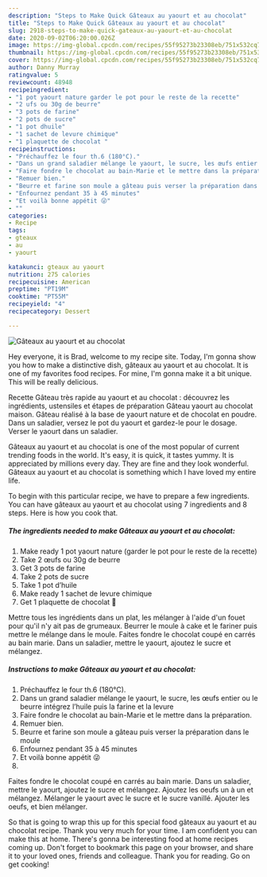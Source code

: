 ```yaml
---
description: "Steps to Make Quick Gâteaux au yaourt et au chocolat"
title: "Steps to Make Quick Gâteaux au yaourt et au chocolat"
slug: 2918-steps-to-make-quick-gateaux-au-yaourt-et-au-chocolat
date: 2020-09-02T06:20:00.026Z
image: https://img-global.cpcdn.com/recipes/55f95273b23308eb/751x532cq70/gateaux-au-yaourt-et-au-chocolat-photo-principale-de-la-recette.jpg
thumbnail: https://img-global.cpcdn.com/recipes/55f95273b23308eb/751x532cq70/gateaux-au-yaourt-et-au-chocolat-photo-principale-de-la-recette.jpg
cover: https://img-global.cpcdn.com/recipes/55f95273b23308eb/751x532cq70/gateaux-au-yaourt-et-au-chocolat-photo-principale-de-la-recette.jpg
author: Danny Murray
ratingvalue: 5
reviewcount: 48948
recipeingredient:
- "1 pot yaourt nature garder le pot pour le reste de la recette"
- "2 ufs ou 30g de beurre"
- "3 pots de farine"
- "2 pots de sucre"
- "1 pot dhuile"
- "1 sachet de levure chimique"
- "1 plaquette de chocolat "
recipeinstructions:
- "Préchauffez le four th.6 (180°C)."
- "Dans un grand saladier mélange le yaourt, le sucre, les œufs entier ou le beurre intégrez l’huile puis la farine et la levure"
- "Faire fondre le chocolat au bain-Marie et le mettre dans la préparation."
- "Remuer bien."
- "Beurre et farine son moule a gâteau puis verser la préparation dans le moule"
- "Enfournez pendant 35 à 45 minutes"
- "Et voilà bonne appétit 😜"
- ""
categories:
- Recipe
tags:
- gteaux
- au
- yaourt

katakunci: gteaux au yaourt 
nutrition: 275 calories
recipecuisine: American
preptime: "PT19M"
cooktime: "PT55M"
recipeyield: "4"
recipecategory: Dessert

---
```



![Gâteaux au yaourt et au chocolat](https://img-global.cpcdn.com/recipes/55f95273b23308eb/751x532cq70/gateaux-au-yaourt-et-au-chocolat-photo-principale-de-la-recette.jpg)

Hey everyone, it is Brad, welcome to my recipe site. Today, I'm gonna show you how to make a distinctive dish, gâteaux au yaourt et au chocolat. It is one of my favorites food recipes. For mine, I'm gonna make it a bit unique. This will be really delicious.

Recette Gâteau très rapide au yaourt et au chocolat : découvrez les ingrédients, ustensiles et étapes de préparation Gâteau yaourt au chocolat maison. Gâteau réalisé à la base de yaourt nature et de chocolat en poudre. Dans un saladier, versez le pot du yaourt et gardez-le pour le dosage. Verser le yaourt dans un saladier.

Gâteaux au yaourt et au chocolat is one of the most popular of current trending foods in the world. It's easy, it is quick, it tastes yummy. It is appreciated by millions every day. They are fine and they look wonderful. Gâteaux au yaourt et au chocolat is something which I have loved my entire life.


To begin with this particular recipe, we have to prepare a few ingredients. You can have gâteaux au yaourt et au chocolat using 7 ingredients and 8 steps. Here is how you cook that.

<!--inarticleads1-->

##### The ingredients needed to make Gâteaux au yaourt et au chocolat:

1. Make ready 1 pot yaourt nature (garder le pot pour le reste de la recette)
1. Take 2 œufs ou 30g de beurre
1. Get 3 pots de farine
1. Take 2 pots de sucre
1. Take 1 pot d’huile
1. Make ready 1 sachet de levure chimique
1. Get 1 plaquette de chocolat 🍫


Mettre tous les ingrédients dans un plat, les mélanger à l&#39;aide d&#39;un fouet pour qu&#39;il n&#39;y ait pas de grumeaux. Beurrer le moule à cake et le fariner puis mettre le mélange dans le moule. Faites fondre le chocolat coupé en carrés au bain marie. Dans un saladier, mettre le yaourt, ajoutez le sucre et mélangez. 

<!--inarticleads2-->

##### Instructions to make Gâteaux au yaourt et au chocolat:

1. Préchauffez le four th.6 (180°C).
1. Dans un grand saladier mélange le yaourt, le sucre, les œufs entier ou le beurre intégrez l’huile puis la farine et la levure
1. Faire fondre le chocolat au bain-Marie et le mettre dans la préparation.
1. Remuer bien.
1. Beurre et farine son moule a gâteau puis verser la préparation dans le moule
1. Enfournez pendant 35 à 45 minutes
1. Et voilà bonne appétit 😜
1. 


Faites fondre le chocolat coupé en carrés au bain marie. Dans un saladier, mettre le yaourt, ajoutez le sucre et mélangez. Ajoutez les oeufs un à un et mélangez. Mélanger le yaourt avec le sucre et le sucre vanillé. Ajouter les oeufs, et bien mélanger. 

So that is going to wrap this up for this special food gâteaux au yaourt et au chocolat recipe. Thank you very much for your time. I am confident you can make this at home. There's gonna be interesting food at home recipes coming up. Don't forget to bookmark this page on your browser, and share it to your loved ones, friends and colleague. Thank you for reading. Go on get cooking!

